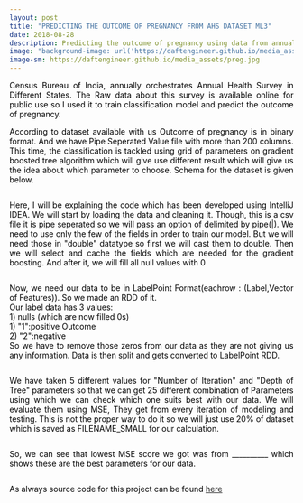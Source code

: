 ```yaml
---
layout: post
title: "PREDICTING THE OUTCOME OF PREGNANCY FROM AHS DATASET ML3"
date: 2018-08-28
description: Predicting the outcome of pregnancy using data from annual health survey of India
image: "background-image: url('https://daftengineer.github.io/media_assets/preg.jpg');"
image-sm: https://daftengineer.github.io/media_assets/preg.jpg
---
```


<div style="color:black;"><p></p>

<p style="text-align:justify;">Census Bureau of India, annually orchestrates Annual Health Survey in Different States. The Raw data about this survey is available online for public use so I used it to train classification model and predict the outcome of pregnancy.</p>
<p style="text-align:justify;">According to dataset available with us Outcome of pregnancy is in binary format. And we have Pipe Seperated Value file with more than 200 columns. This time, the classification is tackled using grid of parameters on gradient boosted tree algorithm which will give use different result which will give us the idea about which parameter to choose. Schema for the dataset is given below.</p>
<img src = "" />
<p style="text-align:justify;">Here, I will be explaining the code which has been developed using IntelliJ IDEA. We will start by loading the data and cleaning it. Though, this is a csv file it is pipe seperated so we will pass an option of delimited by pipe(|). We need to use only the few of the fields in order to train our model. But we will need those in "double" datatype so first we will cast them to double. Then we will select and cache the fields which are needed for the gradient boosting. And after it, we will fill all null values with 0</p>
<img src = "" />
<p style="text-align:justify;">Now, we need our data to be in LabelPoint Format(eachrow : (Label,Vector of Features)). So we made an RDD of it. <br /> Our label data has 3 values:<br /> <span style="text-align:left;">1) nulls (which are now filled 0s)<br /> 1) "1":positive Outcome <br />2) "2":negative</span><br />So we have to remove those zeros from our data as they are not giving us any information. Data is then split and gets converted to LabelPoint RDD.</p>
<img src = "" />

<p style="text-align:justify;">We have taken 5 different values for "Number of Iteration" and "Depth of Tree" parameters so that we can get 25 different combination of Parameters using which we can check which one suits best with our data. We will evaluate them using MSE, They get from every iteration of modeling and testing. This is not the proper way to do it so we will just use 20% of dataset which is saved as FILENAME_SMALL for our calculation.</p>
<img src = "" />
<p style="text-align:justify;">So, we can see that lowest MSE score we got was from __________ which shows these are the best parameters for our data. </p>
<img src = "" />
<p style="text-align:justify;">As always source code for this project can be found <a href="https://github.com/daftengineer/MachineLearningProjects/blob/master/PregnancyOutcome.scala">here</a></p>

</div>
